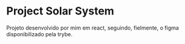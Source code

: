 # Project Solar System

Projeto desenvolvido por mim em react, seguindo, fielmente, o figma disponibilizado pela trybe.
